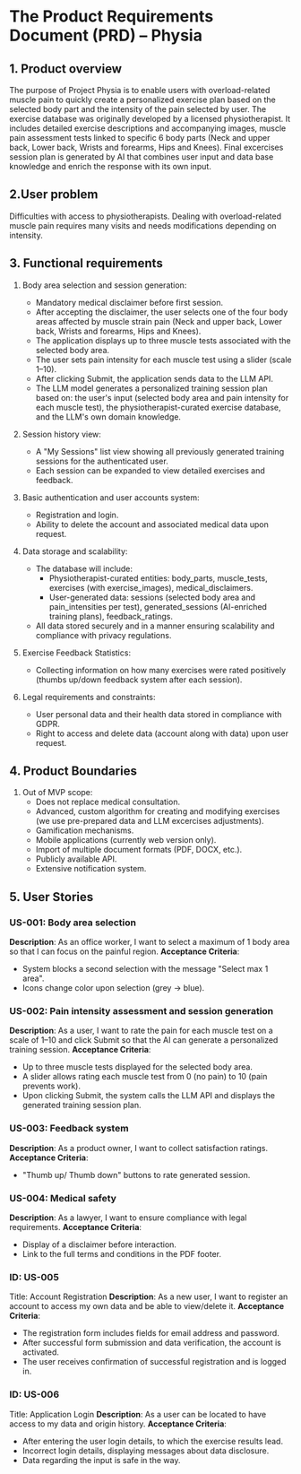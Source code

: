 # The Product Requirements Document (PRD) – Physia

## 1. Product overview
The purpose of Project Physia is to enable users with overload-related muscle pain to quickly
create a personalized exercise plan based on the selected body part and the intensity of the pain selected by user.
The exercise database was originally developed by a licensed physiotherapist. It includes detailed exercise descriptions and accompanying images,  muscle pain assessment tests linked to specific 6 body parts (Neck and upper back, Lower back, Wrists and forearms, Hips and Knees). Final excercises session plan is generated by AI that combines user input and data base knowledge and enrich the response with its own input.

## 2.User problem
Difficulties with access to physiotherapists. Dealing with overload-related muscle pain requires
many visits and needs modifications depending on intensity.

## 3. Functional requirements
1. Body area selection and session generation:
   - Mandatory medical disclaimer before first session.
   - After accepting the disclaimer, the user selects one of the four body areas affected by muscle strain pain (Neck and upper back, Lower back, Wrists and forearms, Hips and Knees).
   - The application displays up to three muscle tests associated with the selected body area.
   - The user sets pain intensity for each muscle test using a slider (scale 1–10).
   - After clicking Submit, the application sends data to the LLM API.
   - The LLM model generates a personalized training session plan based on: the user's input (selected body area and pain intensity for each muscle test), the physiotherapist-curated exercise database, and the LLM's own domain knowledge.

2. Session history view:
   - A "My Sessions" list view showing all previously generated training sessions for the authenticated user.
   - Each session can be expanded to view detailed exercises and feedback.

3. Basic authentication and user accounts system:
   - Registration and login.
   - Ability to delete the account and associated medical data upon request.

4. Data storage and scalability:
   - The database will include:
     - Physiotherapist-curated entities: body_parts, muscle_tests, exercises (with exercise_images), medical_disclaimers.
     - User-generated data: sessions (selected body area and pain_intensities per test), generated_sessions (AI-enriched training plans), feedback_ratings.
   - All data stored securely and in a manner ensuring scalability and compliance with privacy regulations.

5. Exercise Feedback Statistics:
   - Collecting information on how many exercises were rated positively (thumbs up/down feedback system after each session).

6. Legal requirements and constraints:
   - User personal data and their health data stored in compliance with GDPR.
   - Right to access and delete data (account along with data) upon user request.

## 4. Product Boundaries
1. Out of MVP scope:
   - Does not replace medical consultation.
   - Advanced, custom algorithm for creating and modifying exercises (we use pre-prepared data and LLM excercises adjustments).
   - Gamification mechanisms.
   - Mobile applications (currently web version only).
   - Import of multiple document formats (PDF, DOCX, etc.).
   - Publicly available API.
   - Extensive notification system.

## 5. User Stories

### US-001: Body area selection
**Description**: As an office worker, I want to select a maximum of 1 body area so that I can focus on the painful region.
**Acceptance Criteria**:
- System blocks a second selection with the message "Select max 1 area".
- Icons change color upon selection (grey → blue).

### US-002: Pain intensity assessment and session generation
**Description**: As a user, I want to rate the pain for each muscle test on a scale of 1–10 and click Submit so that the AI can generate a personalized training session.
**Acceptance Criteria**:
- Up to three muscle tests displayed for the selected body area.
- A slider allows rating each muscle test from 0 (no pain) to 10 (pain prevents work).
- Upon clicking Submit, the system calls the LLM API and displays the generated training session plan.

### US-003: Feedback system
**Description**: As a product owner, I want to collect satisfaction ratings.
**Acceptance Criteria**:
- "Thumb up/ Thumb down" buttons to rate generated session.

### US-004: Medical safety
**Description**: As a lawyer, I want to ensure compliance with legal requirements.
**Acceptance Criteria**:
- Display of a disclaimer before interaction.
- Link to the full terms and conditions in the PDF footer.

### ID: US-005
Title: Account Registration
**Description**: As a new user, I want to register an account to access my own data and be able to view/delete it.
**Acceptance Criteria**:
- The registration form includes fields for email address and password.
- After successful form submission and data verification, the account is activated.
- The user receives confirmation of successful registration and is logged in.

### ID: US-006
Title: Application Login
**Description**: As a user can be located to have access to my data and origin history.
**Acceptance Criteria**:
- After entering the user login details, to which the exercise results lead.
- Incorrect login details, displaying messages about data disclosure.
- Data regarding the input is safe in the way.

